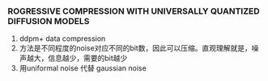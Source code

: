 ### ROGRESSIVE COMPRESSION WITH UNIVERSALLY QUANTIZED DIFFUSION MODELS
1. ddpm+ data compression
2. 方法是不同程度的noise对应不同的bit数，因此可以压缩。直观理解就是，噪声越大，信息越少，需要的bit越少
3. 用uniformal noise 代替 gaussian noise
